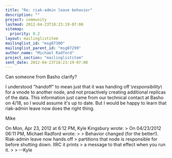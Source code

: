 ```yaml
---
title: "Re: riak-admin leave behavior"
description: ""
project: community
lastmod: 2012-04-23T18:23:19-07:00
sitemap:
  priority: 0.2
layout: mailinglistitem
mailinglist_id: "msg07300"
mailinglist_parent_id: "msg07299"
author_name: "Michael Radford"
project_section: "mailinglistitem"
sent_date: 2012-04-23T18:23:19-07:00
---
```



Can someone from Basho clarify?

I understood "handoff" to mean just that it was handing off
\\*responsibility\\* for a vnode to another node, and not proactively
creating additional replicas of the data. This information just came
from our technical contact at Basho on 4/18, so I would assume it's up
to date. But I would be happy to learn that riak-admin leave now does
the right thing.

Mike

On Mon, Apr 23, 2012 at 6:12 PM, Kyle Kingsbury  wrote:
&gt; On 04/23/2012 06:11 PM, Michael Radford wrote:
&gt;
&gt; Behavior changed (for the better!). Riak-admin leave now hands off
&gt; partitions that node is responsible for before shutting down. IIRC it prints
&gt; a message to that effect when you run it.
&gt;
&gt; --Kyle

